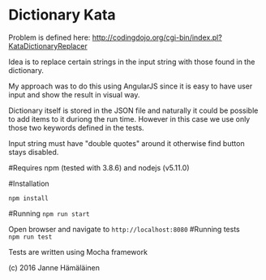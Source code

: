 # Dictionary Kata

Problem is defined here:
http://codingdojo.org/cgi-bin/index.pl?KataDictionaryReplacer

Idea is to replace certain strings in the input string with those found in the dictionary.

My approach was to do this using AngularJS since it is easy to have
 user input and show the result in visual way.
 
Dictionary itself is stored in the JSON file and naturally it could be possible to add items to it duriong the run time.
However in this case we use only those two keywords defined in the tests.

Input string must have "double quotes" around it otherwise find button stays disabled.

#Requires
 npm (tested with 3.8.6) and nodejs (v5.11.0)
 
#Installation 

 `npm install`
 
#Running
  `npm run start`
  
  Open browser and navigate to `http://localhost:8080`
#Running tests  
 `npm run test`
 
 Tests are written using Mocha framework
 
 
(c) 2016 Janne Hämäläinen
